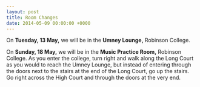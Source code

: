 ```yaml
---
layout: post
title: Room Changes
date: 2014-05-09 00:00:00 +0000
---
```


On **Tuesday, 13 May,** we will be in the **Umney Lounge,** Robinson College.

On **Sunday, 18 May,** we will be in the **Music Practice Room,** Robinson College. As you enter the college, turn right and walk along the Long Court as you would to reach the Umney Lounge, but instead of entering through the doors next to the stairs at the end of the Long Court, go up the stairs. Go right across the High Court and through the doors at the very end.
